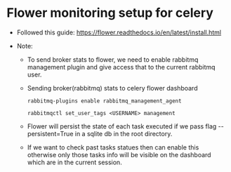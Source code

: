 # Flower monitoring setup for celery

* Followed this guide: https://flower.readthedocs.io/en/latest/install.html

* Note: 

    * To send broker stats to flower, we need to enable rabbitmq management plugin and give access that to the current rabbitmq user.

    * Sending broker(rabbitmq) stats to celery flower dashboard

        `rabbitmq-plugins enable rabbitmq_management_agent`

        `rabbitmqctl set_user_tags <USERNAME> management`

    * Flower will persist the state of each task executed if we pass flag --persistent=True in a sqlite db in the root directory.

    * If we want to check past tasks statues then can enable this otherwise only those tasks info will be visible on the dashboard which are in the current session.
